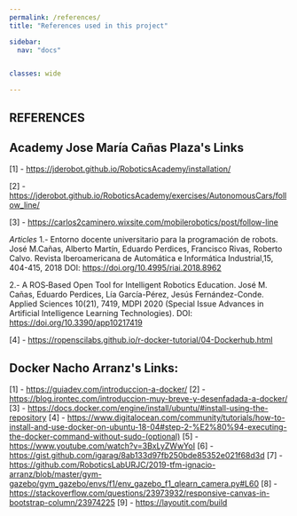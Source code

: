 ```yaml
---
permalink: /references/
title: "References used in this project"

sidebar:
  nav: "docs"


classes: wide

---
```



## REFERENCES

## Academy Jose María Cañas Plaza's Links

[1] - https://jderobot.github.io/RoboticsAcademy/installation/

[2] - https://jderobot.github.io/RoboticsAcademy/exercises/AutonomousCars/follow_line/

[3] - https://carlos2caminero.wixsite.com/mobilerobotics/post/follow-line


*Articles*
1.- Entorno docente universitario para la programación de robots. José M.Cañas, Alberto Martín, Eduardo Perdices, Francisco Rivas, Roberto
Calvo. Revista Iberoamericana de Automática e Informática Industrial,15, 404-415, 2018 DOI: https://doi.org/10.4995/riai.2018.8962

2.-  A ROS‐Based Open Tool for Intelligent Robotics Education. José M. Cañas, Eduardo Perdices, Lía García-Pérez, Jesús Fernández-Conde.
Applied Sciences 10(21), 7419, MDPI 2020 (Special Issue Advances in Artificial Intelligence Learning Technologies). DOI: https://doi.org/10.3390/app10217419


[4] - https://ropenscilabs.github.io/r-docker-tutorial/04-Dockerhub.html

## Docker Nacho Arranz's Links: 

[1] - https://guiadev.com/introduccion-a-docker/
[2] - https://blog.irontec.com/introduccion-muy-breve-y-desenfadada-a-docker/
[3] - https://docs.docker.com/engine/install/ubuntu/#install-using-the-repository
[4] - https://www.digitalocean.com/community/tutorials/how-to-install-and-use-docker-on-ubuntu-18-04#step-2-%E2%80%94-executing-the-docker-command-without-sudo-(optional)
[5] - https://www.youtube.com/watch?v=3BxLyZWwYoI
[6] - https://gist.github.com/igarag/8ab133d97fb250bde85352e021f68d3d
[7] - https://github.com/RoboticsLabURJC/2019-tfm-ignacio-arranz/blob/master/gym-gazebo/gym_gazebo/envs/f1/env_gazebo_f1_qlearn_camera.py#L60
[8] - https://stackoverflow.com/questions/23973932/responsive-canvas-in-bootstrap-column/23974225
[9] - https://layoutit.com/build
